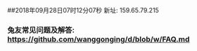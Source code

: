 ##2018年09月28日07时12分07秒 新址: 159.65.79.215
### 兔友常见问题及解答: https://github.com/wanggonging/d/blob/w/FAQ.md
